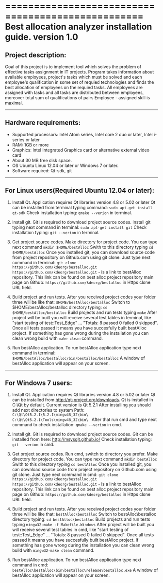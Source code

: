 ==================================================
Best allocation analyzer installation guide. version 1.0
==================================================
Project description:
--------------------------------------------------
 Goal of this project is to implement tool which solves the problem of effective tasks assignment in IT projects. Program takes information about available employees, project's tasks which must be solved and each employee's qualification in some set of requied technologies and finds the best allocation of employees on the requied tasks. All employees are assigned with tasks and all tasks are distributed between employees, moreover total sum of qualifications of pairs Employee - assigned skill is maximal.

--------------------------------------------------
Hardware requirements:
--------------------------------------------------
- Supported processors: Intel Atom series, Intel core 2 duo or later, Intel i-series or later
- RAM: 1GB or more
- Graphics: Intel Integrated Graphics card or alternative external video card
- About 30 MB free disk space.
- OS Ubuntu Linux 12.04 or later or Windows 7 or later.
- Software required: Qt-sdk, git

--------------------------------------------------
For Linux users(Required Ubuntu 12.04 or later):
--------------------------------------------------
1. Install Qt.
Application requires Qt libraries version 4.8 or 5.02 or later
Qt can be installed from terminal typing command:
	`sudo apt-get install qt-sdk`
Check installation typing:
	`qmake --verion`
in terminal. 

2. Install git.
Git is required to download project source codes.
Install git typing next command in terminal:
	`sudo apt-get install git`
Check installation typing:
	`git --verion`
in terminal. 

3. Get project source codes.
Make directory for project code. You can type next command
	`mkdir $HOME/bestAlloc`
Swith to this directory typing
	`cd $HOME/bestAlloc`
Once you installed git, you can download source code from project repository on Github.com using git clone. Just type next command in terminal:
	`git clone https://github.com/kdeorg/bestalloc.git`
`https://github.com/kdeorg/bestalloc.git` - is a link to bestAlloc repository. This link can be found on best alloc project repository main page on Github: `https://github.com/kdeorg/bestalloc` in Https clone URL field.

4. Build project and run tests.
After you received project codes your folder three will be like that:
`$HOME/bestAlloc/bestalloc`
Switch to $HOME/bestAlloc/bestalloc directory typing:
	`cd $HOME/bestAlloc/bestalloc`
Build projects and run tests typing
	`make`
After project will be built you will receive several test tables in terminal, like "start testing of test::Test_Edge" ... "Totals: 8 passed 0 failed 0 skipped". Once all tests passed it means you have succesfully built bestAlloc project. If something has gone wrong during the installation you can clean wrong build with `make clean` command.

5. Run bestAlloc application.
To run bestAlloc application type next command in terminal:
	`$HOME/bestAlloc/bestalloc/bin/bestalloc/bestalloc`
A window of bestAlloc application will appear on your screen. 

--------------------------------------------------
For Windows 7 users: 
--------------------------------------------------
1. Install Qt.
Application requires Qt libraries version 4.8 or 5.02 or later
Qt can be installed from http://qt-project.org/downloads.
Qt is installed in C:\Qt by default. Current version is Qt 5.2.1
After installing you should add next directories to system Path:
	`C:\Qt\Qt5.2.1\5.2.1\mingw48_32\bin\ `
	`C:\Qt\Qt5.2.1\Tools\mingw48_32\bin\ `
After that run cmd and type next command to check installation:
	`qmake --verion`
in cmd. 

2. Install git.
Git is required to download project source codes.
Git can be installed from here: http://msysgit.github.io/ Check installation typing:
	`git --verion`
in cmd. 

3. Get project source codes.
Run cmd, switch to directory you prefer.
Make directory for project code. You can type next command
	`mkdir bestAlloc`
Swith to this directory typing
	`cd bestAlloc`
Once you installed git, you can download source code from project repository on Github.com using git clone. Just type next command in cmd:
	`git clone https://github.com/kdeorg/bestalloc.git`
`https://github.com/kdeorg/bestalloc.git` - is a link to bestAlloc repository. This link can be found on best alloc project repository main page on Github: `https://github.com/kdeorg/bestalloc` in Https clone URL field.

4. Build project and run tests.
After you received project codes your folder three will be like that:
`bestAlloc\bestalloc`
Switch to bestAlloc\bestalloc directory typing:
	`cd bestAlloc\bestalloc`
Build projects and run tests typing
	`mingw32-make -f Makefile.Windows`
After project will be built you will receive several test tables in cmd, like "start testing of test::Test_Edge" ... "Totals: 8 passed 0 failed 0 skipped". Once all tests passed it means you have succesfully built bestAlloc project. If something has gone wrong during the installation you can clean wrong build with `mingw32-make clean` command.

5. Run bestAlloc application.
To run bestAlloc application type next command in cmd:
	`bestAlloc\bestalloc\bin\bestalloc\release\bestalloc.exe`
A window of bestAlloc application will appear on your screen. 
